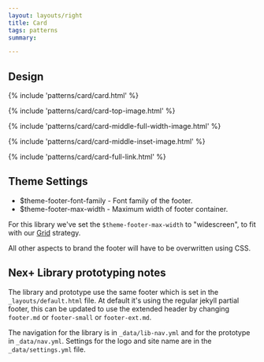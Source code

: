 ```yaml
---
layout: layouts/right
title: Card
tags: patterns
summary:

---
```


## Design 

{% include 'patterns/card/card.html' %}

{% include 'patterns/card/card-top-image.html' %}

{% include 'patterns/card/card-middle-full-width-image.html' %}

{% include 'patterns/card/card-middle-inset-image.html' %}

{% include 'patterns/card/card-full-link.html' %}

## Theme Settings
- $theme-footer-font-family - Font family of the footer.
- $theme-footer-max-width - Maximum width of footer container.

For this library we've set the `$theme-footer-max-width` to "widescreen", to fit with our [Grid](/library/styles/grid) strategy.

All other aspects to brand the footer will have to be overwritten using CSS.

## Nex+ Library prototyping notes
The library and prototype use the same footer which is set in the `_layouts/default.html` file. At default it's using the regular jekyll partial footer, this can be updated to use the extended header by changing `footer.md` or `footer-small` or `footer-ext.md`.

The navigation for the library is in `_data/lib-nav.yml` and for the prototype in `_data/nav.yml`. Settings for the logo and site name are in the `_data/settings.yml` file.